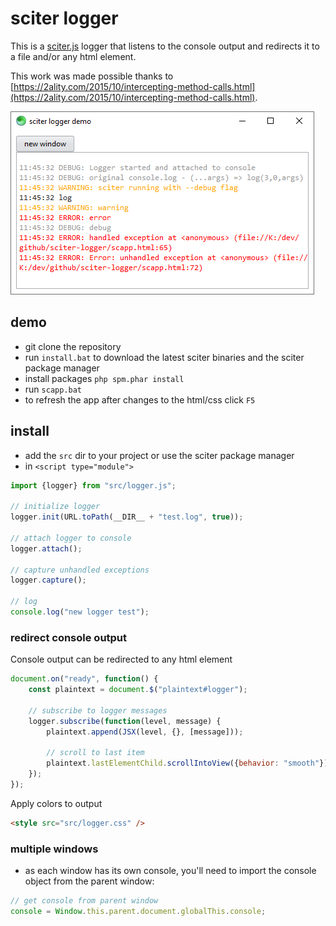 # sciter logger

This is a [sciter.js](https://sciter.com/) logger that listens to the console output and redirects it to a file and/or any html element.

This work was made possible thanks to [https://2ality.com/2015/10/intercepting-method-calls.html](https://2ality.com/2015/10/intercepting-method-calls.html).

![sciter logger screenshot](screenshot.png)

## demo

- git clone the repository
- run `install.bat` to download the latest sciter binaries and the sciter package manager
- install packages `php spm.phar install`
- run `scapp.bat`
- to refresh the app after changes to the html/css click `F5`

## install

- add the `src` dir to your project or use the sciter package manager
- in `<script type="module">`

```js
import {logger} from "src/logger.js";

// initialize logger
logger.init(URL.toPath(__DIR__ + "test.log", true));

// attach logger to console
logger.attach();

// capture unhandled exceptions
logger.capture();

// log
console.log("new logger test");
```

### redirect console output

Console output can be redirected to any html element

```js
document.on("ready", function() {
    const plaintext = document.$("plaintext#logger");

    // subscribe to logger messages
    logger.subscribe(function(level, message) {
        plaintext.append(JSX(level, {}, [message]));

        // scroll to last item
        plaintext.lastElementChild.scrollIntoView({behavior: "smooth"});
    });
});
```

Apply colors to output

```html
<style src="src/logger.css" />
```

### multiple windows

- as each window has its own console, you'll need to import the console object from the parent window:

```js
// get console from parent window
console = Window.this.parent.document.globalThis.console;
```
